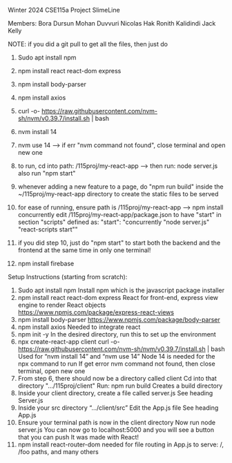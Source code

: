 Winter 2024 CSE115a Project SlimeLine

Members:
Bora Dursun
Mohan Duvvuri
Nicolas Hak
Ronith Kalidindi
Jack Kelly

NOTE: if you did a git pull to get all the files, then just do
1. Sudo apt install npm
2. npm install react react-dom express
3. npm install body-parser
4. npm install axios
5. curl -o- https://raw.githubusercontent.com/nvm-sh/nvm/v0.39.7/install.sh | bash
6. nvm install 14
7. nvm use 14 --> if err "nvm command not found", close terminal and open new one
8. to run, cd into path: /115proj/my-react-app --> then run: node server.js
    also run "npm start"

9. whenever adding a new feature to a page, do "npm run build" inside the ~/115proj/my-react-app directory to create the static files to be served
10. for ease of running, ensure path is /115proj/my-react-app --> npm install concurrently
    edit /115proj/my-react-app/package.json to have "start" in section "scripts" defined as:
    "start": "concurrently \"node server.js\" \"react-scripts start\""
11. if you did step 10, just do "npm start" to start both the backend and the frontend at the same time in only one terminal!
12. npm install firebase

Setup Instructions (starting from scratch):

1. Sudo apt install npm
    Install npm which is the javascript package installer
2. npm install react react-dom express
React for front-end, express view engine to render React objects
https://www.npmjs.com/package/express-react-views
3. npm install body-parser
    https://www.npmjs.com/package/body-parser
4. npm install axios
    Needed to integrate react
5. npm init -y
    In the desired directory, run this to set up the environment
6. npx create-react-app client
    curl -o- https://raw.githubusercontent.com/nvm-sh/nvm/v0.39.7/install.sh | bash
    Used for “nvm install 14” and “nvm use 14”
    Node 14 is needed for the npx command to run
    If get error nvm command not found, then close terminal, open new one
7. From step 6, there should now be a directory called client
    Cd into that directory ".../115proj/client"
    Run: npm run build
    Creates a build directory
8. Inside your client directory, create a file called server.js
    See heading Server.js
9. Inside your src directory “.../client/src”
    Edit the App.js file
    See heading App.js
10. Ensure your terminal path is now in the client directory
    Now run node server.js
    You can now go to localhost:5000 and you will see a button that you can push
    It was made with React!
11. npm install react-router-dom
    needed for file routing in App.js to serve: /, /foo paths, and many others

